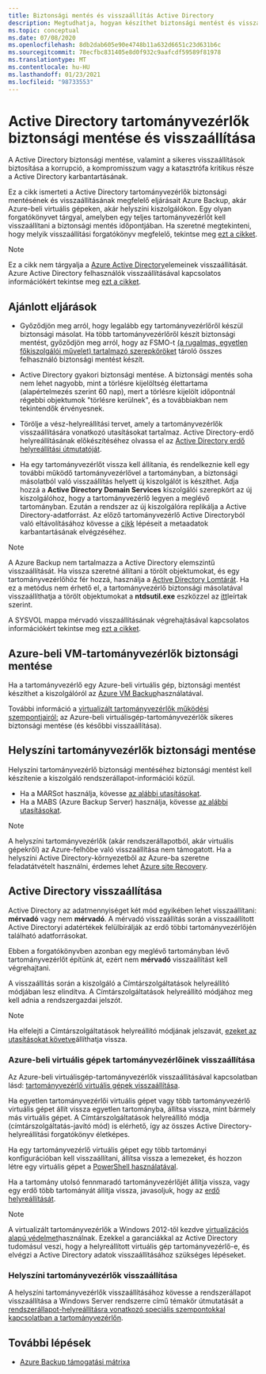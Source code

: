 ```yaml
---
title: Biztonsági mentés és visszaállítás Active Directory
description: Megtudhatja, hogyan készíthet biztonsági mentést és visszaállítást Active Directory tartományvezérlőkön.
ms.topic: conceptual
ms.date: 07/08/2020
ms.openlocfilehash: 8db2dab605e90e4748b11a632d6651c23d631b6c
ms.sourcegitcommit: 78ecfbc831405e8d0f932c9aafcdf59589f81978
ms.translationtype: MT
ms.contentlocale: hu-HU
ms.lasthandoff: 01/23/2021
ms.locfileid: "98733553"
---
```

# <a name="back-up-and-restore-active-directory-domain-controllers"></a>Active Directory tartományvezérlők biztonsági mentése és visszaállítása

A Active Directory biztonsági mentése, valamint a sikeres visszaállítások biztosítása a korrupció, a kompromisszum vagy a katasztrófa kritikus része a Active Directory karbantartásának.

Ez a cikk ismerteti a Active Directory tartományvezérlők biztonsági mentésének és visszaállításának megfelelő eljárásait Azure Backup, akár Azure-beli virtuális gépeken, akár helyszíni kiszolgálókon. Egy olyan forgatókönyvet tárgyal, amelyben egy teljes tartományvezérlőt kell visszaállítani a biztonsági mentés időpontjában. Ha szeretné megtekinteni, hogy melyik visszaállítási forgatókönyv megfelelő, tekintse meg [ezt a cikket](/windows-server/identity/ad-ds/manage/ad-forest-recovery-determine-how-to-recover).  

>[!NOTE]
> Ez a cikk nem tárgyalja a [Azure Active Directory](../active-directory/fundamentals/active-directory-whatis.md)elemeinek visszaállítását. Azure Active Directory felhasználók visszaállításával kapcsolatos információkért tekintse meg [ezt a cikket](../active-directory/fundamentals/active-directory-users-restore.md).

## <a name="best-practices"></a>Ajánlott eljárások

- Győződjön meg arról, hogy legalább egy tartományvezérlőről készül biztonsági másolat. Ha több tartományvezérlőről készít biztonsági mentést, győződjön meg arról, hogy az FSMO-t [(a rugalmas, egyetlen főkiszolgálói művelet) tartalmazó szerepköröket](/windows-server/identity/ad-ds/plan/planning-operations-master-role-placement) tároló összes felhasználó biztonsági mentést készít.

- Active Directory gyakori biztonsági mentése. A biztonsági mentés soha nem lehet nagyobb, mint a törlésre kijelöltség élettartama (alapértelmezés szerint 60 nap), mert a törlésre kijelölt időpontnál régebbi objektumok "törlésre kerülnek", és a továbbiakban nem tekintendők érvényesnek.

- Törölje a vész-helyreállítási tervet, amely a tartományvezérlők visszaállítására vonatkozó utasításokat tartalmaz. Active Directory-erdő helyreállításának előkészítéséhez olvassa el az [Active Directory erdő helyreállítási útmutatóját](/windows-server/identity/ad-ds/manage/ad-forest-recovery-guide).

- Ha egy tartományvezérlőt vissza kell állítania, és rendelkeznie kell egy további működő tartományvezérlővel a tartományban, a biztonsági másolatból való visszaállítás helyett új kiszolgálót is készíthet. Adja hozzá a **Active Directory Domain Services** kiszolgálói szerepkört az új kiszolgálóhoz, hogy a tartományvezérlő legyen a meglévő tartományban. Ezután a rendszer az új kiszolgálóra replikálja a Active Directory-adatforrást. Az előző tartományvezérlő Active Directoryból való eltávolításához kövesse a [cikk](/windows-server/identity/ad-ds/deploy/ad-ds-metadata-cleanup) lépéseit a metaadatok karbantartásának elvégzéséhez.

>[!NOTE]
>A Azure Backup nem tartalmazza a Active Directory elemszintű visszaállítását. Ha vissza szeretné állítani a törölt objektumokat, és egy tartományvezérlőhöz fér hozzá, használja a [Active Directory Lomtárát](/windows-server/identity/ad-ds/get-started/adac/introduction-to-active-directory-administrative-center-enhancements--level-100-#ad_recycle_bin_mgmt). Ha ez a metódus nem érhető el, a tartományvezérlő biztonsági másolatával visszaállíthatja a törölt objektumokat a **ntdsutil.exe** eszközzel az [itt](https://support.microsoft.com/help/840001/how-to-restore-deleted-user-accounts-and-their-group-memberships-in-ac)leírtak szerint.
>
>A SYSVOL mappa mérvadó visszaállításának végrehajtásával kapcsolatos információkért tekintse meg [ezt a cikket](/windows-server/identity/ad-ds/manage/ad-forest-recovery-authoritative-recovery-sysvol).

## <a name="backing-up-azure-vm-domain-controllers"></a>Azure-beli VM-tartományvezérlők biztonsági mentése

Ha a tartományvezérlő egy Azure-beli virtuális gép, biztonsági mentést készíthet a kiszolgálóról az [Azure VM Backup](backup-azure-vms-introduction.md)használatával.

További információ a [virtualizált tartományvezérlők működési szempontjairól:](/windows-server/identity/ad-ds/get-started/virtual-dc/virtualized-domain-controllers-hyper-v#operational-considerations-for-virtualized-domain-controllers) az Azure-beli virtuálisgép-tartományvezérlők sikeres biztonsági mentése (és későbbi visszaállítása).

## <a name="backing-up-on-premises-domain-controllers"></a>Helyszíni tartományvezérlők biztonsági mentése

Helyszíni tartományvezérlő biztonsági mentéséhez biztonsági mentést kell készítenie a kiszolgáló rendszerállapot-információi közül.

- Ha a MARSot használja, kövesse [az alábbi utasításokat](backup-azure-system-state.md).
- Ha a MABS (Azure Backup Server) használja, kövesse [az alábbi utasításokat](backup-mabs-system-state-and-bmr.md).

>[!NOTE]
> A helyszíni tartományvezérlők (akár rendszerállapotból, akár virtuális gépekről) az Azure-felhőbe való visszaállítása nem támogatott. Ha a helyszíni Active Directory-környezetből az Azure-ba szeretne feladatátvételt használni, érdemes lehet [Azure site Recovery](../site-recovery/site-recovery-active-directory.md).

## <a name="restoring-active-directory"></a>Active Directory visszaállítása

Active Directory az adatmennyiséget két mód egyikében lehet visszaállítani: **mérvadó** vagy nem **mérvadó**. A mérvadó visszaállítás során a visszaállított Active Directoryi adatértékek felülbírálják az erdő többi tartományvezérlőjén található adatforrásokat.

Ebben a forgatókönyvben azonban egy meglévő tartományban lévő tartományvezérlőt építünk át, ezért nem **mérvadó** visszaállítást kell végrehajtani.

A visszaállítás során a kiszolgáló a Címtárszolgáltatások helyreállító módjában lesz elindítva. A Címtárszolgáltatások helyreállító módjához meg kell adnia a rendszergazdai jelszót.

>[!NOTE]
>Ha elfelejti a Címtárszolgáltatások helyreállító módjának jelszavát, [ezeket az utasításokat követve](/previous-versions/windows/it-pro/windows-server-2012-r2-and-2012/cc754363(v=ws.11))állíthatja vissza.

### <a name="restoring-azure-vm-domain-controllers"></a>Azure-beli virtuális gépek tartományvezérlőinek visszaállítása

Az Azure-beli virtuálisgép-tartományvezérlők visszaállításával kapcsolatban lásd: [tartományvezérlő virtuális gépek visszaállítása](backup-azure-arm-restore-vms.md#restore-domain-controller-vms).

Ha egyetlen tartományvezérlői virtuális gépet vagy több tartományvezérlő virtuális gépet állít vissza egyetlen tartományba, állítsa vissza, mint bármely más virtuális gépet. A Címtárszolgáltatások helyreállító módja (címtárszolgáltatás-javító mód) is elérhető, így az összes Active Directory-helyreállítási forgatókönyv életképes.

Ha egy tartományvezérlő virtuális gépet egy több tartományi konfigurációban kell visszaállítani, állítsa vissza a lemezeket, és hozzon létre egy virtuális gépet a [PowerShell használatával](backup-azure-vms-automation.md#restore-the-disks).

Ha a tartomány utolsó fennmaradó tartományvezérlőjét állítja vissza, vagy egy erdő több tartományát állítja vissza, javasoljuk, hogy az [erdő helyreállítását](/windows-server/identity/ad-ds/manage/ad-forest-recovery-single-domain-in-multidomain-recovery).

>[!NOTE]
> A virtualizált tartományvezérlők a Windows 2012-től kezdve [virtualizációs alapú védelmet](/windows-server/identity/ad-ds/introduction-to-active-directory-domain-services-ad-ds-virtualization-level-100#virtualization-based-safeguards)használnak. Ezekkel a garanciákkal az Active Directory tudomásul veszi, hogy a helyreállított virtuális gép tartományvezérlő-e, és elvégzi a Active Directory adatok visszaállításához szükséges lépéseket.

### <a name="restoring-on-premises-domain-controllers"></a>Helyszíni tartományvezérlők visszaállítása

A helyszíni tartományvezérlők visszaállításához kövesse a rendszerállapot visszaállítása a Windows Server rendszerre című témakör útmutatását a [rendszerállapot-helyreállításra vonatkozó speciális szempontokkal kapcsolatban a tartományvezérlőn](backup-azure-restore-system-state.md#special-considerations-for-system-state-recovery-on-a-domain-controller).

## <a name="next-steps"></a>További lépések

- [Azure Backup támogatási mátrixa](backup-support-matrix.md)